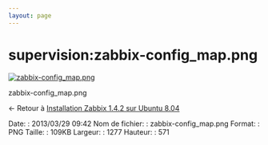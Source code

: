 ```yaml
---
layout: page
---
```


supervision:zabbix-config\_map.png
==================================

[![zabbix-config\_map.png](..//assets/media/supervision/zabbix-config_map.png@cache=&w=900&h=402 "zabbix-config_map.png")](..//assets/media/supervision/zabbix-config_map.png@cache= "Afficher le fichier original")

zabbix-config\_map.png

← Retour à [Installation Zabbix 1.4.2 sur Ubuntu
8.04](../../zabbix/zabbix-ubuntu-install-old.html "zabbix:zabbix-ubuntu-install-old")

Date:
:   2013/03/29 09:42
Nom de fichier:
:   zabbix-config\_map.png
Format:
:   PNG
Taille:
:   109KB
Largeur:
:   1277
Hauteur:
:   571

